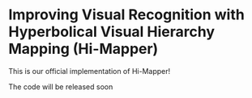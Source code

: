 # Improving Visual Recognition with Hyperbolical Visual Hierarchy Mapping (Hi-Mapper)
This is our official implementation of Hi-Mapper!

The code will be released soon

